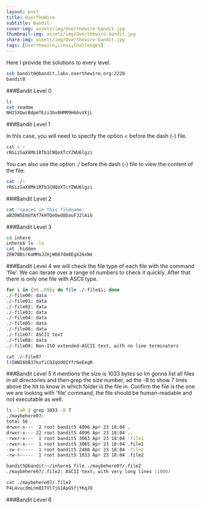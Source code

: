 ```yaml
---
layout: post
title: OverTheWire 
subtitle: Bandit
cover-img: assets/img/Overthewire-bandit.jpg
thumbnail-img: assets/img/Overthewire-bandit.jpg
share-img: assets/img/Overthewire-bandit.jpg
tags: [Overthewire,Linux,Challenges]
---
```

Here I provide the solutions to every level.

```zsh
ssh bandit0@bandit.labs.overthewire.org:2220
bandit0
```
###Bandit Level 0
```zsh
ls
cat readme
NH2SXQwcBdpmTEzi3bvBHMM9H66vVXjL
```
###Bandit Level 1

In this case, you will need to specify the option < before the dash (-) file.
```zsh
cat < -
rRGizSaX8Mk1RTb1CNQoXTcYZWU6lgzi
```
You can also use the option ./ before the dash (-) file to view the content of the file:
```zsh
cat ./-
rRGizSaX8Mk1RTb1CNQoXTcYZWU6lgzi
```
###Bandit Level 2
```zsh
cat 'spaces in this filename' 
aBZ0W5EmUfAf7kHTQeOwd8bauFJ2lAiG
```
###Bandit Level 3
```zsh
cd inhere
inhere$ ls -la
cat .hidden
2EW7BBsr6aMMoJ2HjW067dm8EgX26xNe
```
###Bandit Level 4
we will check the file type of each file with the command 'file'. We can iterate over a range of numbers to check it quickly. After that there is only one file with ASCII type. 
```zsh
for i in {00..09}; do file ./-file$i; done
./-file00: data
./-file01: data
./-file02: data
./-file03: data
./-file04: data
./-file05: data
./-file06: data
./-file07: ASCII text
./-file08: data
./-file09: Non-ISO extended-ASCII text, with no line terminators

cat ./-file07
lrIWWI6bB37kxfiCQZqUdOIYfr6eEeqR
```
###Bandit Level 5
it mentions the size is 1033 bytes so Im gonna list all files in all directories and then grep the size number, ad the -B to show 7 lines above the hit to know in which folder is the file in. Confirm the file is the one we are looking with 'file' command, the file should be human-readable and not executable as well. 

```zsh
ls -laR | grep 1033 -B 7
./maybehere07:
total 56
drwxr-x---  2 root bandit5 4096 Apr 23 18:04 .
drwxr-x--- 22 root bandit5 4096 Apr 23 18:04 ..
-rwxr-x---  1 root bandit5 3663 Apr 23 18:04 -file1
-rwxr-x---  1 root bandit5 3065 Apr 23 18:04 .file1
-rw-r-----  1 root bandit5 2488 Apr 23 18:04 -file2
-rw-r-----  1 root bandit5 1033 Apr 23 18:04 .file2

bandit5@bandit:~/inhere$ file ./maybehere07/.file2
./maybehere07/.file2: ASCII text, with very long lines (1000)

cat ./maybehere07/.file2 
P4L4vucdmLnm8I7Vl7jG1ApGSfjYKqJU
```
###Bandit Level 6
```
